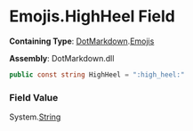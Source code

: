 # Emojis\.HighHeel Field

**Containing Type**: [DotMarkdown](../../README.md)\.[Emojis](../README.md)

**Assembly**: DotMarkdown\.dll

```csharp
public const string HighHeel = ":high_heel:"
```

### Field Value

System\.[String](https://docs.microsoft.com/en-us/dotnet/api/system.string)